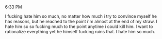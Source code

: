 6:33 PM

I fucking hate him so much, no matter how much i try to convince myself he has reasons, but he reached to the point i'm almost at the end of my straw. I hate him so so fucking much to the point anytime i could kill him. I want to rationalize everything yet he himself fucking ruins that. I hate him so much. 